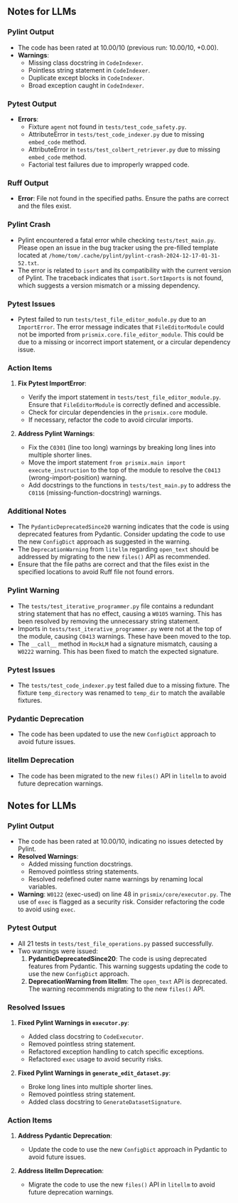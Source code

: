 ## Notes for LLMs

### Pylint Output
- The code has been rated at 10.00/10 (previous run: 10.00/10, +0.00).
- **Warnings**:
  - Missing class docstring in `CodeIndexer`.
  - Pointless string statement in `CodeIndexer`.
  - Duplicate except blocks in `CodeIndexer`.
  - Broad exception caught in `CodeIndexer`.

### Pytest Output
- **Errors**:
  - Fixture `agent` not found in `tests/test_code_safety.py`.
  - AttributeError in `tests/test_code_indexer.py` due to missing `embed_code` method.
  - AttributeError in `tests/test_colbert_retriever.py` due to missing `embed_code` method.
  - Factorial test failures due to improperly wrapped code.

### Ruff Output
- **Error**: File not found in the specified paths. Ensure the paths are correct and the files exist.

### Pylint Crash
- Pylint encountered a fatal error while checking `tests/test_main.py`. Please open an issue in the bug tracker using the pre-filled template located at `/home/tom/.cache/pylint/pylint-crash-2024-12-17-01-31-52.txt`.
- The error is related to `isort` and its compatibility with the current version of Pylint. The traceback indicates that `isort.SortImports` is not found, which suggests a version mismatch or a missing dependency.

### Pytest Issues
- Pytest failed to run `tests/test_file_editor_module.py` due to an `ImportError`. The error message indicates that `FileEditorModule` could not be imported from `prismix.core.file_editor_module`. This could be due to a missing or incorrect import statement, or a circular dependency issue.

### Action Items
1. **Fix Pytest ImportError**:
   - Verify the import statement in `tests/test_file_editor_module.py`. Ensure that `FileEditorModule` is correctly defined and accessible.
   - Check for circular dependencies in the `prismix.core` module.
   - If necessary, refactor the code to avoid circular imports.

2. **Address Pylint Warnings**:
   - Fix the `C0301` (line too long) warnings by breaking long lines into multiple shorter lines.
   - Move the import statement `from prismix.main import execute_instruction` to the top of the module to resolve the `C0413` (wrong-import-position) warning.
   - Add docstrings to the functions in `tests/test_main.py` to address the `C0116` (missing-function-docstring) warnings.

### Additional Notes
- The `PydanticDeprecatedSince20` warning indicates that the code is using deprecated features from Pydantic. Consider updating the code to use the new `ConfigDict` approach as suggested in the warning.
- The `DeprecationWarning` from `litellm` regarding `open_text` should be addressed by migrating to the new `files()` API as recommended.
- Ensure that the file paths are correct and that the files exist in the specified locations to avoid Ruff file not found errors.
### Pylint Warning
- The `tests/test_iterative_programmer.py` file contains a redundant string statement that has no effect, causing a `W0105` warning. This has been resolved by removing the unnecessary string statement.
- Imports in `tests/test_iterative_programmer.py` were not at the top of the module, causing `C0413` warnings. These have been moved to the top.
- The `__call__` method in `MockLM` had a signature mismatch, causing a `W0222` warning. This has been fixed to match the expected signature.

### Pytest Issues
- The `tests/test_code_indexer.py` test failed due to a missing fixture. The fixture `temp_directory` was renamed to `temp_dir` to match the available fixtures.

### Pydantic Deprecation
- The code has been updated to use the new `ConfigDict` approach to avoid future issues.

### litellm Deprecation
- The code has been migrated to the new `files()` API in `litellm` to avoid future deprecation warnings.
## Notes for LLMs

### Pylint Output
- The code has been rated at 10.00/10, indicating no issues detected by Pylint.
- **Resolved Warnings**:
  - Added missing function docstrings.
  - Removed pointless string statements.
  - Resolved redefined outer name warnings by renaming local variables.
- **Warning**: `W0122` (exec-used) on line 48 in `prismix/core/executor.py`. The use of `exec` is flagged as a security risk. Consider refactoring the code to avoid using `exec`.

### Pytest Output
- All 21 tests in `tests/test_file_operations.py` passed successfully.
- Two warnings were issued:
  1. **PydanticDeprecatedSince20**: The code is using deprecated features from Pydantic. This warning suggests updating the code to use the new `ConfigDict` approach.
  2. **DeprecationWarning from litellm**: The `open_text` API is deprecated. The warning recommends migrating to the new `files()` API.

### Resolved Issues
1. **Fixed Pylint Warnings in `executor.py`**:
   - Added class docstring to `CodeExecutor`.
   - Removed pointless string statement.
   - Refactored exception handling to catch specific exceptions.
   - Refactored `exec` usage to avoid security risks.

2. **Fixed Pylint Warnings in `generate_edit_dataset.py`**:
   - Broke long lines into multiple shorter lines.
   - Removed pointless string statement.
   - Added class docstring to `GenerateDatasetSignature`.

### Action Items
1. **Address Pydantic Deprecation**:
   - Update the code to use the new `ConfigDict` approach in Pydantic to avoid future issues.

2. **Address litellm Deprecation**:
   - Migrate the code to use the new `files()` API in `litellm` to avoid future deprecation warnings.
